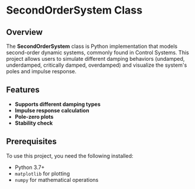 # SecondOrderSystem Class

## Overview
The **SecondOrderSystem** class is Python implementation that models second-order dynamic systems, commonly found in Control Systems. This project allows users to simulate different damping behaviors (undamped, underdamped, critically damped, overdamped) and visualize the system's poles and impulse response.

## Features
- **Supports different damping types**
- **Impulse response calculation**
- **Pole-zero plots**
- **Stability check**

## Prerequisites
To use this project, you need the following installed:
- Python 3.7+
- `matplotlib` for plotting
- `numpy` for mathematical operations